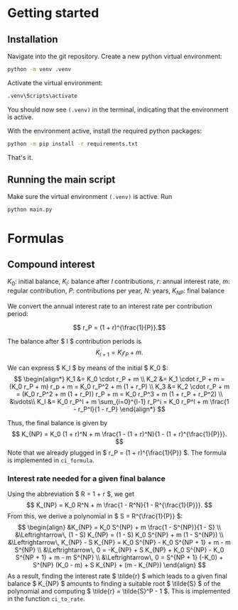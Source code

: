 # Getting started
## Installation
Navigate into the git repository.
Create a new python virtual environment:
```bash
python -m venv .venv
```
Activate the virtual environment:
```bash
.venv\Scripts\activate
```
You should now see `(.venv)` in the terminal, indicating that the environment is active.

With the environment active, install the required python packages:
```bash
python -m pip install -r requirements.txt
```
That's it.

## Running the main script
Make sure the virtual environment `(.venv)` is active.
Run
```bash
python main.py
```

# Formulas
## Compound interest

$K_0$: initial balance,
$K_l$: balance after $l$ contributions,
$r$: annual interest rate,
$m$: regular contribution,
$P$: contributions per year,
$N$: years,
$K_{NP}$: final balance

We convert the annual interest rate to an interest rate per contribution period:
```math
    r_P = (1 + r)^{\frac{1}{P}}.
```

The balance after $ l $ contribution periods is
$$
    K_{l+1} = K_l r_P + m.
$$

We can express $ K_l $ by means of the initial $ K_0 $:
$$
\begin{align*}
    K_1 &= K_0 \cdot r_P + m \\
    K_2 &= K_1 \cdot r_P + m
        = (K_0 r_P + m) r_p + m
        = K_0 r_P^2 + m (1 + r_P) \\
    K_3 &= K_2 \cdot r_P + m
        = (K_0 r_P^2 + m (1 + r_P)) r_P + m
        = K_0 r_P^3 + m (1 + r_P + r_P^2) \\
    &\vdots\\
    K_l &= K_0 r_P^l + m \sum_{i=0}^{l-1} r_P^i
        = K_0 r_P^l + m \frac{1 - r_P^l}{1 - r_P}
\end{align*}
$$

Thus, the final balance is given by
$$
    K_{NP} = K_0 (1 + r)^N + m \frac{1 - (1 + r)^N}{1 - (1 + r)^{\frac{1}{P}}}.
$$
Note that we already plugged in $ r_P = (1 + r)^{\frac{1}{P}} $.
The formula is implemented in `ci_formula`.

### Interest rate needed for a given final balance
Using the abbreviation $ R = 1 + r $, we get
$$
    K_{NP} = K_0 R^N + m \frac{1 - R^N}{1 - R^{\frac{1}{P}}}.
$$
From this, we derive a polynomial in $ S = R^{\frac{1}{P}} $:
$$
\begin{align}
    &K_{NP} = K_0 S^{NP} + m \frac{1 - S^{NP}}{1 - S} \\
    &\Leftrightarrow\, (1 - S) K_{NP} = (1 - S) K_0 S^{NP} + m (1 - S^{NP}) \\
    &\Leftrightarrow\, K_{NP} - S K_{NP} = K_0 S^{NP} - K_0 S^{NP + 1} + m - m S^{NP} \\
    &\Leftrightarrow\, 0 = -K_{NP} + S K_{NP} + K_0 S^{NP} - K_0 S^{NP + 1} + m - m S^{NP} \\
    &\Leftrightarrow\, 0 = S^{NP + 1} (-K_0) + S^{NP} (K_0 - m) + S K_{NP} + (m - K_{NP})
\end{align}
$$
As a result, finding the interest rate $ \tilde{r} $ which leads to a given final balance $ K_{NP} $
amounts to finding a suitable root $ \tilde{S} $ of the polynomial
and computing $ \tilde{r} = \tilde{S}^P - 1 $.
This is implemented in the function `ci_to_rate`.
